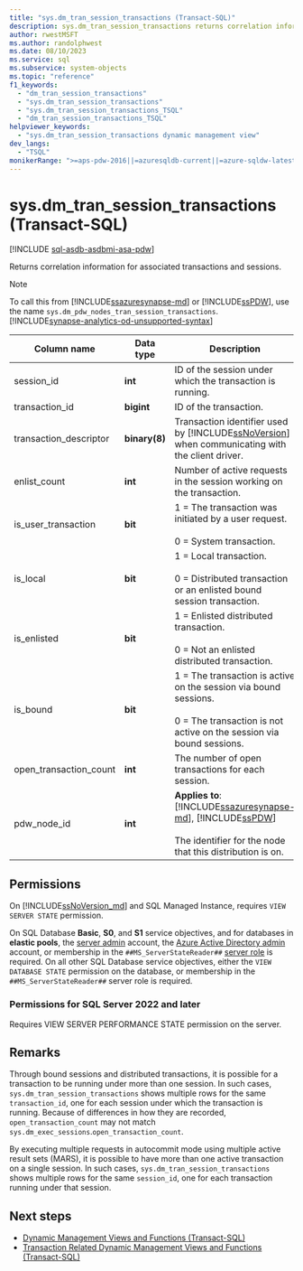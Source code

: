 ```yaml
---
title: "sys.dm_tran_session_transactions (Transact-SQL)"
description: sys.dm_tran_session_transactions returns correlation information for associated transactions and sessions.
author: rwestMSFT
ms.author: randolphwest
ms.date: 08/10/2023
ms.service: sql
ms.subservice: system-objects
ms.topic: "reference"
f1_keywords:
  - "dm_tran_session_transactions"
  - "sys.dm_tran_session_transactions"
  - "sys.dm_tran_session_transactions_TSQL"
  - "dm_tran_session_transactions_TSQL"
helpviewer_keywords:
  - "sys.dm_tran_session_transactions dynamic management view"
dev_langs:
  - "TSQL"
monikerRange: ">=aps-pdw-2016||=azuresqldb-current||=azure-sqldw-latest||>=sql-server-2016||>=sql-server-linux-2017||=azuresqldb-mi-current"
---
```

# sys.dm_tran_session_transactions (Transact-SQL)
[!INCLUDE [sql-asdb-asdbmi-asa-pdw](../../includes/applies-to-version/sql-asdb-asdbmi-asa-pdw.md)]

  Returns correlation information for associated transactions and sessions.  
  
> [!NOTE]  
> To call this from [!INCLUDE[ssazuresynapse-md](../../includes/ssazuresynapse-md.md)] or [!INCLUDE[ssPDW](../../includes/sspdw-md.md)], use the name `sys.dm_pdw_nodes_tran_session_transactions`. [!INCLUDE[synapse-analytics-od-unsupported-syntax](../../includes/synapse-analytics-od-unsupported-syntax.md)] 
  
|Column name|Data type|Description|  
|-----------------|---------------|-----------------|  
|session_id|**int**|ID of the session under which the transaction is running.|  
|transaction_id|**bigint**|ID of the transaction.|  
|transaction_descriptor|**binary(8)**|Transaction identifier used by [!INCLUDE[ssNoVersion](../../includes/ssnoversion-md.md)] when communicating with the client driver.|  
|enlist_count|**int**|Number of active requests in the session working on the transaction.|  
|is_user_transaction|**bit**|1 = The transaction was initiated by a user request.<br /><br /> 0 = System transaction.|  
|is_local|**bit**|1 = Local transaction.<br /><br /> 0 = Distributed transaction or an enlisted bound session transaction.|  
|is_enlisted|**bit**|1 = Enlisted distributed transaction.<br /><br /> 0 = Not an enlisted distributed transaction.|  
|is_bound|**bit**|1 = The transaction is active on the session via bound sessions.<br /><br /> 0 = The transaction is not active on the session via bound sessions.|  
|open_transaction_count|**int**|The number of open transactions for each session.|  
|pdw_node_id|**int**|**Applies to**: [!INCLUDE[ssazuresynapse-md](../../includes/ssazuresynapse-md.md)], [!INCLUDE[ssPDW](../../includes/sspdw-md.md)]<br /><br /> The identifier for the node that this distribution is on.|  
  
## Permissions

On [!INCLUDE[ssNoVersion_md](../../includes/ssnoversion-md.md)] and SQL Managed Instance, requires `VIEW SERVER STATE` permission.

On SQL Database **Basic**, **S0**, and **S1** service objectives, and for databases in **elastic pools**, the [server admin](/azure/azure-sql/database/logins-create-manage#existing-logins-and-user-accounts-after-creating-a-new-database) account, the [Azure Active Directory admin](/azure/azure-sql/database/authentication-aad-overview#administrator-structure) account, or membership in the `##MS_ServerStateReader##` [server role](/azure/azure-sql/database/security-server-roles) is required. On all other SQL Database service objectives, either the `VIEW DATABASE STATE` permission on the database, or membership in the `##MS_ServerStateReader##` server role is required.

### Permissions for SQL Server 2022 and later

Requires VIEW SERVER PERFORMANCE STATE permission on the server.

## Remarks
 Through bound sessions and distributed transactions, it is possible for a transaction to be running under more than one session. In such cases, `sys.dm_tran_session_transactions` shows multiple rows for the same `transaction_id`, one for each session under which the transaction is running. Because of differences in how they are recorded, `open_transaction_count` may not match `sys.dm_exec_sessions`.`open_transaction_count`.
  
 By executing multiple requests in autocommit mode using multiple active result sets (MARS), it is possible to have more than one active transaction on a single session. In such cases, `sys.dm_tran_session_transactions` shows multiple rows for the same `session_id`, one for each transaction running under that session.  
  
## Next steps

- [Dynamic Management Views and Functions (Transact-SQL)](../../relational-databases/system-dynamic-management-views/system-dynamic-management-views.md)
- [Transaction Related Dynamic Management Views and Functions (Transact-SQL)](../../relational-databases/system-dynamic-management-views/transaction-related-dynamic-management-views-and-functions-transact-sql.md)